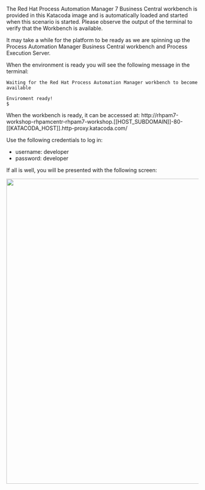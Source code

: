 The Red Hat Process Automation Manager 7 Business Central workbench is provided in this Katacoda image and is automatically loaded and started when this scenario is started. Please observe the output of the terminal to verify that the Workbench is available.

It may take a while for the platform to be ready as we are spinning up the Process Automation Manager Business Central workbench and Process Execution Server.

When the environment is ready you will see the following message in the terminal:

```
Waiting for the Red Hat Process Automation Manager workbench to become available

Enviroment ready!
$
```

When the workbench is ready, it can be accessed at: http://rhpam7-workshop-rhpamcentr-rhpam7-workshop.[[HOST_SUBDOMAIN]]-80-[[KATACODA_HOST]].http-proxy.katacoda.com/

Use the following credentials to log in:

- username: developer
- password: developer

If all is well, you will be presented with the following screen:

<img src="../../assets/middleware/rhpam-7-workshop/pam7-index.png" width="800" />
